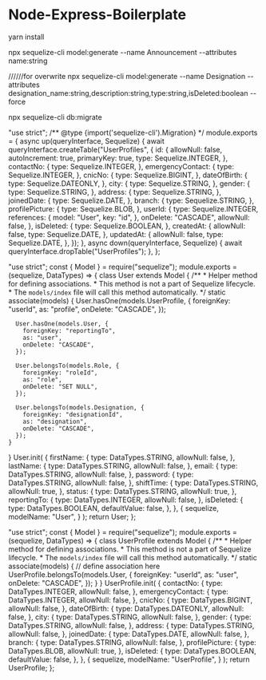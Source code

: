 # Node-Express-Boilerplate

yarn install

npx sequelize-cli model:generate --name Announcement --attributes name:string

//////for overwrite
npx sequelize-cli model:generate --name Designation --attributes designation_name:string,description:string,type:string,isDeleted:boolean --force

npx sequelize-cli db:migrate

















"use strict";
/** @type {import('sequelize-cli').Migration} */
module.exports = {
  async up(queryInterface, Sequelize) {
    await queryInterface.createTable("UserProfiles", {
      id: {
        allowNull: false,
        autoIncrement: true,
        primaryKey: true,
        type: Sequelize.INTEGER,
      },
      contactNo: {
        type: Sequelize.INTEGER,
      },
      emergencyContact: {
        type: Sequelize.INTEGER,
      },
      cnicNo: {
        type: Sequelize.BIGINT,
      },
      dateOfBirth: {
        type: Sequelize.DATEONLY,
      },
      city: {
        type: Sequelize.STRING,
      },
      gender: {
        type: Sequelize.STRING,
      },
      address: {
        type: Sequelize.STRING,
      },
      joinedDate: {
        type: Sequelize.DATE,
      },
      branch: {
        type: Sequelize.STRING,
      },
      profilePicture: {
        type: Sequelize.BLOB,
      },
      userId: {
        type: Sequelize.INTEGER,
        references: {
          model: "User",
          key: "id",
        },
        onDelete: "CASCADE",
        allowNull: false,
      },
      isDeleted: {
        type: Sequelize.BOOLEAN,
      },
      createdAt: {
        allowNull: false,
        type: Sequelize.DATE,
      },
      updatedAt: {
        allowNull: false,
        type: Sequelize.DATE,
      },
    });
  },
  async down(queryInterface, Sequelize) {
    await queryInterface.dropTable("UserProfiles");
  },
};









"use strict";
const { Model } = require("sequelize");
module.exports = (sequelize, DataTypes) => {
  class User extends Model {
    /**
     * Helper method for defining associations.
     * This method is not a part of Sequelize lifecycle.
     * The `models/index` file will call this method automatically.
     */
    static associate(models) {
      User.hasOne(models.UserProfile, {
        foreignKey: "userId",
        as: "profile",
        onDelete: "CASCADE",
      });

      User.hasOne(models.User, {
        foreignKey: "reportingTo",
        as: "user",
        onDelete: "CASCADE",
      });

      User.belongsTo(models.Role, {
        foreignKey: "roleId",
        as: "role",
        onDelete: "SET NULL",
      });

      User.belongsTo(models.Designation, {
        foreignKey: "designationId",
        as: "designation",
        onDelete: "CASCADE",
      });
    }
  }
  User.init(
    {
      firstName: {
        type: DataTypes.STRING,
        allowNull: false,
      },
      lastName: {
        type: DataTypes.STRING,
        allowNull: false,
      },
      email: {
        type: DataTypes.STRING,
        allowNull: false,
      },
      password: {
        type: DataTypes.STRING,
        allowNull: false,
      },
      shiftTime: {
        type: DataTypes.STRING,
        allowNull: true,
      },
      status: {
        type: DataTypes.STRING,
        allowNull: true,
      },
      reportingTo: {
        type: DataTypes.INTEGER,
        allowNull: false,
      },
      isDeleted: {
        type: DataTypes.BOOLEAN,
        defaultValue: false,
      },
    },
    {
      sequelize,
      modelName: "User",
    }
  );
  return User;
};









"use strict";
const { Model } = require("sequelize");
module.exports = (sequelize, DataTypes) => {
  class UserProfile extends Model {
    /**
     * Helper method for defining associations.
     * This method is not a part of Sequelize lifecycle.
     * The `models/index` file will call this method automatically.
     */
    static associate(models) {
      // define association here
      UserProfile.belongsTo(models.User, {
        foreignKey: "userId",
        as: "user",
        onDelete: "CASCADE",
      });
    }
  }
  UserProfile.init(
    {
      contactNo: {
        type: DataTypes.INTEGER,
        allowNull: false,
      },
      emergencyContact: {
        type: DataTypes.INTEGER,
        allowNull: false,
      },
      cnicNo: {
        type: DataTypes.BIGINT,
        allowNull: false,
      },
      dateOfBirth: {
        type: DataTypes.DATEONLY,
        allowNull: false,
      },
      city: {
        type: DataTypes.STRING,
        allowNull: false,
      },
      gender: {
        type: DataTypes.STRING,
        allowNull: false,
      },
      address: {
        type: DataTypes.STRING,
        allowNull: false,
      },
      joinedDate: {
        type: DataTypes.DATE,
        allowNull: false,
      },
      branch: {
        type: DataTypes.STRING,
        allowNull: false,
      },
      profilePicture: {
        type: DataTypes.BLOB,
        allowNull: true,
      },
      isDeleted: {
        type: DataTypes.BOOLEAN,
        defaultValue: false,
      },
    },
    {
      sequelize,
      modelName: "UserProfile",
    }
  );
  return UserProfile;
};
